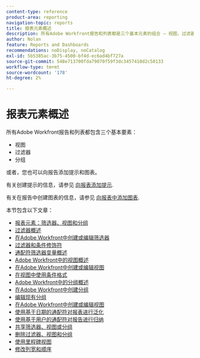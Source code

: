 ```yaml
---
content-type: reference
product-area: reporting
navigation-topic: reports
title: 报表元素概述
description: 所有Adobe Workfront报告和列表都是三个基本元素的组合 — 视图、过滤器和分组。
author: Nolan
feature: Reports and Dashboards
recommendations: noDisplay, noCatalog
exl-id: 5b5385ac-3b75-4500-bf4d-ec6ad4bf727a
source-git-commit: 548e713700fda79070f59f3dc3457410d2c50133
workflow-type: tm+mt
source-wordcount: '178'
ht-degree: 2%

---
```


# 报表元素概述

所有Adobe Workfront报告和列表都包含三个基本要素：

* 视图
* 过滤器
* 分组

或者，您也可以向报告添加提示和图表。

有关创建提示的信息，请参见 [向报表添加提示](../../../reports-and-dashboards/reports/creating-and-managing-reports/add-prompt-report.md).

有关在报告中创建图表的信息，请参见 [向报表中添加图表](../../../reports-and-dashboards/reports/creating-and-managing-reports/add-chart-report.md).

本节包含以下文章：

<!--outdated: * [Basic Report Creation Program](https://one.workfront.com/s/basic-report-creation-program)-->
* [报表元素：筛选器、视图和分组](../../../reports-and-dashboards/reports/reporting-elements/reporting-elements-filters-views-groupings.md)
* [过滤器概述](../../../reports-and-dashboards/reports/reporting-elements/filters-overview.md)
* [在Adobe Workfront中创建或编辑筛选器](../../../reports-and-dashboards/reports/reporting-elements/create-filters.md)
* [过滤器和条件修饰符](../../../reports-and-dashboards/reports/reporting-elements/filter-condition-modifiers.md)
* [通配符筛选器变量概述](../../../reports-and-dashboards/reports/reporting-elements/understand-wildcard-filter-variables.md)
* [Adobe Workfront中的视图概述](../../../reports-and-dashboards/reports/reporting-elements/views-overview.md)
* [在Adobe Workfront中创建或编辑视图](../../../reports-and-dashboards/reports/reporting-elements/create-edit-views.md)
* [在视图中使用条件格式](../../../reports-and-dashboards/reports/reporting-elements/use-conditional-formatting-views.md)
* [Adobe Workfront中的分组概述](../../../reports-and-dashboards/reports/reporting-elements/groupings-overview.md)
* [在Adobe Workfront中创建分组](../../../reports-and-dashboards/reports/reporting-elements/create-groupings.md)
* [编辑现有分组](../../../reports-and-dashboards/reports/reporting-elements/edit-existing-groupings.md)
* [在Adobe Workfront中创建或编辑视图](../../../reports-and-dashboards/reports/reporting-elements/create-edit-views.md)
* [使用基于日期的通配符对报表进行泛化](../../../reports-and-dashboards/reports/reporting-elements/use-date-based-wildcards-generalize-reports.md)
* [使用基于用户的通配符对报告进行归纳](../../../reports-and-dashboards/reports/reporting-elements/use-user-based-wildcards-generalize-reports.md)
* [共享筛选器、视图或分组](../../../reports-and-dashboards/reports/reporting-elements/share-filter-view-grouping.md)
* [删除过滤器、视图和分组](../../../reports-and-dashboards/reports/reporting-elements/remove-filters-views-groupings.md)
* [使用里程碑视图](../../../reports-and-dashboards/reports/reporting-elements/use-milestone-view.md)
* [修改列宽和顺序](../../../reports-and-dashboards/reports/reporting-elements/modify-column-width-order.md)

